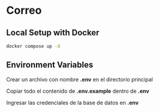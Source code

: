 # Correo

## Local Setup with Docker

```bash
docker compose up -d
```

## Environment Variables

Crear un archivo con nombre **.env** en el directorio principal

Copiar todo el contenido de **.env.example** dentro de **.env**

Ingresar las credenciales de la base de datos en **.env**
